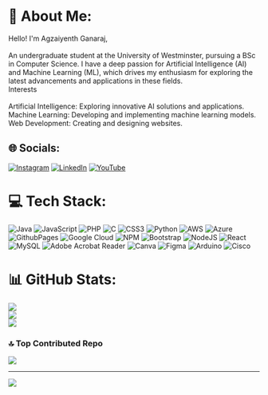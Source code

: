 # 💫 About Me:
Hello! I'm Agzaiyenth Ganaraj, <br><br>An undergraduate student at the University of Westminster, pursuing a BSc in Computer Science. I have a deep passion for Artificial Intelligence (AI) and Machine Learning (ML), which drives my enthusiasm for exploring the latest advancements and applications in these fields.<br>Interests<br><br>    Artificial Intelligence: Exploring innovative AI solutions and applications.<br>    Machine Learning: Developing and implementing machine learning models.<br>    Web Development: Creating and designing websites.


## 🌐 Socials:
[![Instagram](https://img.shields.io/badge/Instagram-%23E4405F.svg?logo=Instagram&logoColor=white)](https://instagram.com/_.xagxeinthx._) [![LinkedIn](https://img.shields.io/badge/LinkedIn-%230077B5.svg?logo=linkedin&logoColor=white)](https://linkedin.com/in/agzaiyenth) [![YouTube](https://img.shields.io/badge/YouTube-%23FF0000.svg?logo=YouTube&logoColor=white)](https://youtube.com/@agzaiyenthganaraj) 

# 💻 Tech Stack:
![Java](https://img.shields.io/badge/java-%23ED8B00.svg?style=flat&logo=openjdk&logoColor=white) ![JavaScript](https://img.shields.io/badge/javascript-%23323330.svg?style=flat&logo=javascript&logoColor=%23F7DF1E) ![PHP](https://img.shields.io/badge/php-%23777BB4.svg?style=flat&logo=php&logoColor=white) ![C](https://img.shields.io/badge/c-%2300599C.svg?style=flat&logo=c&logoColor=white) ![CSS3](https://img.shields.io/badge/css3-%231572B6.svg?style=flat&logo=css3&logoColor=white) ![Python](https://img.shields.io/badge/python-3670A0?style=flat&logo=python&logoColor=ffdd54) ![AWS](https://img.shields.io/badge/AWS-%23FF9900.svg?style=flat&logo=amazon-aws&logoColor=white) ![Azure](https://img.shields.io/badge/azure-%230072C6.svg?style=flat&logo=microsoftazure&logoColor=white) ![GithubPages](https://img.shields.io/badge/github%20pages-121013?style=flat&logo=github&logoColor=white) ![Google Cloud](https://img.shields.io/badge/GoogleCloud-%234285F4.svg?style=flat&logo=google-cloud&logoColor=white) ![NPM](https://img.shields.io/badge/NPM-%23CB3837.svg?style=flat&logo=npm&logoColor=white) ![Bootstrap](https://img.shields.io/badge/bootstrap-%238511FA.svg?style=flat&logo=bootstrap&logoColor=white) ![NodeJS](https://img.shields.io/badge/node.js-6DA55F?style=flat&logo=node.js&logoColor=white) ![React](https://img.shields.io/badge/react-%2320232a.svg?style=flat&logo=react&logoColor=%2361DAFB) ![MySQL](https://img.shields.io/badge/mysql-4479A1.svg?style=flat&logo=mysql&logoColor=white) ![Adobe Acrobat Reader](https://img.shields.io/badge/Adobe%20Acrobat%20Reader-EC1C24.svg?style=flat&logo=Adobe%20Acrobat%20Reader&logoColor=white) ![Canva](https://img.shields.io/badge/Canva-%2300C4CC.svg?style=flat&logo=Canva&logoColor=white) ![Figma](https://img.shields.io/badge/figma-%23F24E1E.svg?style=flat&logo=figma&logoColor=white) ![Arduino](https://img.shields.io/badge/-Arduino-00979D?style=flat&logo=Arduino&logoColor=white) ![Cisco](https://img.shields.io/badge/cisco-%23049fd9.svg?style=flat&logo=cisco&logoColor=black)
# 📊 GitHub Stats:
![](https://github-readme-stats.vercel.app/api?username=agzaiyenth&theme=dark&hide_border=false&include_all_commits=true&count_private=false)<br/>
![](https://github-readme-streak-stats.herokuapp.com/?user=agzaiyenth&theme=dark&hide_border=false)<br/>
![](https://github-readme-stats.vercel.app/api/top-langs/?username=agzaiyenth&theme=dark&hide_border=false&include_all_commits=true&count_private=false&layout=compact)

### 🔝 Top Contributed Repo
![](https://github-contributor-stats.vercel.app/api?username=agzaiyenth&limit=5&theme=neon&combine_all_yearly_contributions=true)

---
[![](https://visitcount.itsvg.in/api?id=agzaiyenth&icon=10&color=3)](https://visitcount.itsvg.in)


  
<!-- Proudly created with GPRM ( https://gprm.itsvg.in ) -->
